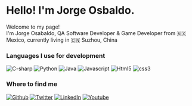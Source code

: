<!---
- 👋 Hi, I’m @osbaldoj
- 👀 I’m interested in Game dev, Unity, and C#
- 🌱 I’m currently developing a tower defense game called Invasion
- 💞️ I’m looking to collaborate on everything I can
- 📫 You can reach me at my Twitter @Jorge_Osbaldo
  
<img align="left" alt="c-sharp" src="https://img.shields.io/badge/c%23-%23239120.svg?style=for-the-badge&logo=c-sharp&logoColor=white" />

<img align="left" alt="python" src="https://img.shields.io/badge/python-3670A0?style=for-the-badge&logo=python&logoColor=ffdd54" />

<img align="left" alt="java" src="https://img.shields.io/badge/java-%23ED8B00.svg?style=for-the-badge&logo=openjdk&logoColor=white" />

<img alt="javascript" src="https://img.shields.io/badge/javascript-%23323330.svg?style=for-the-badge&logo=javascript&logoColor=%23F7DF1E" />
--->
<h1>Hello! I'm Jorge Osbaldo.</h1>
<p>Welcome to my page!</br>I'm Jorge Osabaldo, QA Software Developer & Game Developer from 🇲🇽 Mexico, currently living in 🇨🇳 Suzhou, China </p>

<h3>Languages I use for development</h3>
<p>
  <img alt="C-sharp" src="https://img.shields.io/badge/c%23-%23239120.svg?style=for-the-badge&logo=c-sharp&logoColor=white" />
  <img alt="Python" src="https://img.shields.io/badge/python-3670A0?style=for-the-badge&logo=python&logoColor=ffdd54" />
  <img alt="Java" src="https://img.shields.io/badge/java-%23ED8B00.svg?style=for-the-badge&logo=openjdk&logoColor=white" />
  <img alt="Javascript" src="https://img.shields.io/badge/javascript-%23323330.svg?style=for-the-badge&logo=javascript&logoColor=%23F7DF1E" />
  <img alt="Html5" src="https://img.shields.io/badge/html5-%23E34F26.svg?style=for-the-badge&logo=html5&logoColor=white" />
  <img alt="css3" src="https://img.shields.io/badge/css3-%231572B6.svg?style=for-the-badge&logo=css3&logoColor=white" />

  
</p>

<h3>Where to find me</h3>
<p>
    <a href="https://github.com/osbaldoj" target="_blank"><img alt="Github" src="https://img.shields.io/badge/GitHub-%2312100E.svg?&style=for-the-badge&logo=Github&logoColor=white" /></a> 
    <a href="https://twitter.com/Jorge_Osbaldo" target="_blank"><img alt="Twitter" src="https://img.shields.io/badge/twitter-%231DA1F2.svg?&style=for-the-badge&logo=twitter&logoColor=white" /></a> 
    <a href="https://www.linkedin.com/in/jorgeosbaldo/" target="_blank"><img alt="LinkedIn" src="https://img.shields.io/badge/linkedin-%230077B5.svg?&style=for-the-badge&logo=linkedin&logoColor=white" /></a>
    <a href="https://www.youtube.com/@JorgeOsbaldo/" target="_blank"><img alt="Youtube" src="https://img.shields.io/badge/YouTube-%23FF0000.svg?style=for-the-badge&logo=YouTube&logoColor=white"/></a>
</p>

<!---
  <img alt="git" src="" />
  <img alt="git" src="" />
  <img alt="git" src="" />
  <img alt="git" src="" />
Flags.
<img src="https://cdn-icons-png.flaticon.com/512/197/197560.png" width="13"/>


- ![Itch.io](https://img.shields.io/badge/Itch-%23FF0B34.svg?style=for-the-badge&logo=Itch.io&logoColor=white)

![Jorge's GitHub stats](https://github-readme-stats.vercel.app/api?username=osbaldoj&show_icons=true&bg_color=00000000)

osbaldoj/osbaldoj is a ✨ special ✨ repository because its `README.md` (this file) appears on your GitHub profile.
You can click the Preview link to take a look at your changes.
--->
